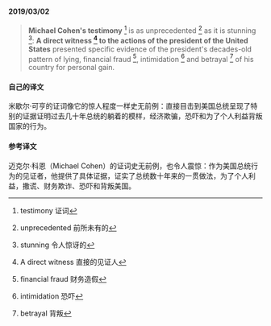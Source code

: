 #### 2019/03/02

> **Michael Cohen's testimony** [^1] is as unprecedented [^2] as it is stunning [^3]: **A direct witness [^4] to the actions of the president of the United States** presented specific evidence of the president's decades-old pattern of lying, financial fraud [^5], intimidation [^6] and betrayal [^7] of his country for personal gain.



#### 自己的译文

米歇尔·可亨的证词像它的惊人程度一样史无前例：直接目击到美国总统呈现了特别的证据证明过去几十年总统的躺着的模样，经济欺骗，恐吓和为了个人利益背叛国家的行为。



#### 参考译文

迈克尔·科恩（Michael Cohen）的证词史无前例，也令人震惊：作为美国总统行为的见证者，他提供了具体证据，证实了总统数十年来的一贯做法，为了个人利益，撒谎、财务欺诈、恐吓和背叛美国。



[^1]: testimony 证词
[^2]: unprecedented 前所未有的
[^3]: stunning 令人惊讶的
[^4]: A direct witness 直接的见证人
[^5]: financial fraud 财务造假
[^6]: intimidation 恐吓
[^7]: betrayal 背叛